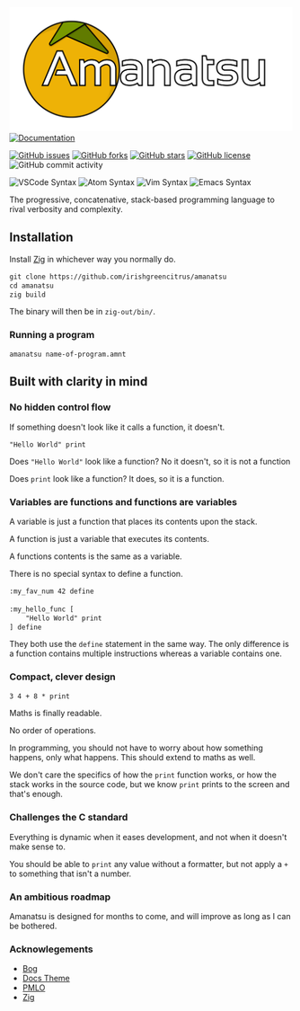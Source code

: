 ![Amanatsu](icons/Name%20Logo@2x.png)
[![Documentation](https://img.shields.io/badge/documentation-available-blue)](https://irishli.me/amanatsu)

[![GitHub issues](https://img.shields.io/github/issues/irishgreencitrus/amanatsu)](https://github.com/irishgreencitrus/amanatsu/issues) [![GitHub forks](https://img.shields.io/github/forks/irishgreencitrus/amanatsu)](https://github.com/irishgreencitrus/amanatsu/network) [![GitHub stars](https://img.shields.io/github/stars/irishgreencitrus/amanatsu)](https://github.com/irishgreencitrus/amanatsu/stargazers) [![GitHub license](https://img.shields.io/github/license/irishgreencitrus/amanatsu)](https://github.com/irishgreencitrus/amanatsu/blob/main/LICENSE) ![GitHub commit activity](https://img.shields.io/github/commit-activity/m/irishgreencitrus/amanatsu?color=orange&label=commits) 



![VSCode Syntax](https://img.shields.io/badge/vscode-supported-brightgreen)
![Atom Syntax](https://img.shields.io/badge/atom-supported-brightgreen)
![Vim Syntax](https://img.shields.io/badge/vim-supported-brightgreen)
![Emacs Syntax](https://img.shields.io/badge/emacs-supported-brightgreen)

The progressive, concatenative, stack-based programming language to rival verbosity and complexity.
## Installation
Install [Zig](https://ziglang.org) in whichever way you normally do.

```
git clone https://github.com/irishgreencitrus/amanatsu
cd amanatsu
zig build
```

The binary will then be in `zig-out/bin/`.
### Running a program
```
amanatsu name-of-program.amnt
```
## Built with clarity in mind
### No hidden control flow
If something doesn't look like it calls a function, it doesn't.
```amnt
"Hello World" print
```
Does `"Hello World"` look like a function? No it doesn't, so it is not a function

Does `print` look like a function? It does, so it is a function.
### Variables are functions and functions are variables
A variable is just a function that places its contents upon the stack.

A function is just a variable that executes its contents.

A functions contents is the same as a variable.

There is no special syntax to define a function.
```amnt
:my_fav_num 42 define

:my_hello_func [
    "Hello World" print
] define
```
They both use the `define` statement in the same way.
The only difference is a function contains multiple instructions whereas a variable contains one.
### Compact, clever design
```amnt
3 4 + 8 * print
```
Maths is finally readable.

No order of operations.

In programming, you should not have to worry about how something happens, only what happens. This should extend to maths as well.

We don't care the specifics of how the `print` function works, or how the stack works in the source code, but we know `print` prints to the screen and that's enough.
### Challenges the C standard
Everything is dynamic when it eases development, and not when it doesn't make sense to.

You should be able to `print` any value without a formatter, but not apply a `+` to something that isn't a number.
### An ambitious roadmap
Amanatsu is designed for months to come, and will improve as long as I can be bothered.
### Acknowlegements
- [Bog](https://github.com/Vexu/bog)
- [Docs Theme](https://github.com/codeandmedia/zola_docsascode_theme)
- [PMLO](https://github.com/irishgreencitrus/PMLO)
- [Zig](https://ziglang.org)
